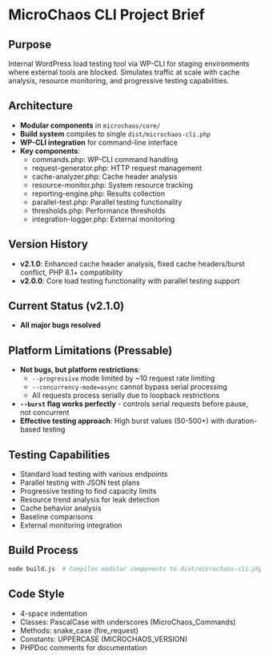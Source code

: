 # MicroChaos CLI Project Brief

## Purpose
Internal WordPress load testing tool via WP-CLI for staging environments where external tools are blocked. Simulates traffic at scale with cache analysis, resource monitoring, and progressive testing capabilities.

## Architecture
- **Modular components** in `microchaos/core/`
- **Build system** compiles to single `dist/microchaos-cli.php`
- **WP-CLI integration** for command-line interface
- **Key components**:
  - commands.php: WP-CLI command handling
  - request-generator.php: HTTP request management
  - cache-analyzer.php: Cache header analysis
  - resource-monitor.php: System resource tracking
  - reporting-engine.php: Results collection
  - parallel-test.php: Parallel testing functionality
  - thresholds.php: Performance thresholds
  - integration-logger.php: External monitoring

## Version History
- **v2.1.0**: Enhanced cache header analysis, fixed cache headers/burst conflict, PHP 8.1+ compatibility
- **v2.0.0**: Core load testing functionality with parallel testing support

## Current Status (v2.1.0)
- **All major bugs resolved**

## Platform Limitations (Pressable)
- **Not bugs, but platform restrictions**:
  - `--progressive` mode limited by ~10 request rate limiting
  - `--concurrency-mode=async` cannot bypass serial processing
  - All requests process serially due to loopback restrictions
- **`--burst` flag works perfectly** - controls serial requests before pause, not concurrent
- **Effective testing approach**: High burst values (50-500+) with duration-based testing

## Testing Capabilities
- Standard load testing with various endpoints
- Parallel testing with JSON test plans
- Progressive testing to find capacity limits
- Resource trend analysis for leak detection
- Cache behavior analysis
- Baseline comparisons
- External monitoring integration

## Build Process
```bash
node build.js  # Compiles modular components to dist/microchaos-cli.php
```

## Code Style
- 4-space indentation
- Classes: PascalCase with underscores (MicroChaos_Commands)
- Methods: snake_case (fire_request)
- Constants: UPPERCASE (MICROCHAOS_VERSION)
- PHPDoc comments for documentation